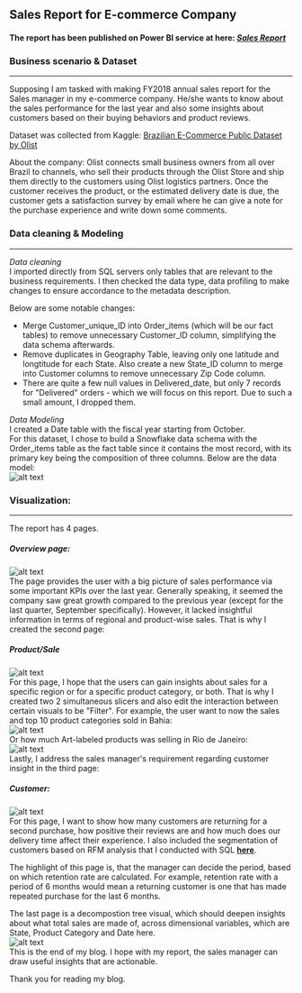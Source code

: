 ## Sales Report for E-commerce Company
#### The report has been published on Power BI service at here: [**_Sales Report_**](https://app.powerbi.com/view?r=eyJrIjoiNDhmZWUxNzAtZTljNi00MDVhLWFmZTYtMTc4MTgzMDNhNTY3IiwidCI6ImFmMWYzNzUzLTM5MjUtNGU2Zi05NDliLTk3YzAwNzMyMDgwMyIsImMiOjEwfQ%3D%3D&fbclid=IwAR19SyBorqdDhtuXZaKvqBwRLDbzsqN-1SsMNP7veJgnAn43vM0rNTJC4YQ)

### Business scenario & Dataset
---

Supposing I am tasked with making FY2018 annual sales report for the Sales manager in my e-commerce company. He/she wants to know about the sales performance for the last year and also some insights about customers based on their buying behaviors and product reviews.

Dataset was collected from Kaggle: [Brazilian E-Commerce Public Dataset by Olist](https://www.kaggle.com/datasets/olistbr/brazilian-ecommerce)

About the company:
Olist connects small business owners from all over Brazil to channels, who sell their products through the Olist Store and ship them directly to the customers using Olist logistics partners. Once the customer receives the product, or the estimated delivery date is due, the customer gets a satisfaction survey by email where he can give a note for the purchase experience and write down some comments.

### Data cleaning & Modeling 
---
_Data cleaning_</br>
I imported directly from SQL servers only tables that are relevant to the business requirements. I then checked the data type, data profiling to make changes to ensure accordance to the metadata description.

Below are some notable changes:</br>
- Merge Customer_unique_ID into Order_items (which will be our fact tables) to remove unnecessary Customer_ID column, simplifying the data schema afterwards.</br>
- Remove duplicates in Geography Table, leaving only one latitude and longtitude for each State. Also create a new State_ID column to merge into Customer columns to remove unnecessary Zip Code column.</br>
- There are quite a few null values in Delivered_date, but only 7 records for "Delivered" orders - which we will focus on this report. Due to such a small amount, I dropped them.

_Data Modeling_</br>
I created a Date table with the fiscal year starting from October.</br>
For this dataset, I chose to build a Snowflake data schema with the Order_items table as the fact table since it contains the most record, with its primary key being the composition of three columns. 
Below are the data model:</br>
![alt text](https://github.com/thaianhnguyen/Sales-Report-for-E-commerce-Company/blob/main/images%20BI/Screenshot_1.jpg)

### Visualization:
---

The report has 4 pages.

##### Overview page:
![alt text](https://github.com/thaianhnguyen/Sales-Report-for-E-commerce-Company/blob/main/images%20BI/Screenshot_2.jpg)</br>
The page provides the user with a big picture of sales performance via some important KPIs over the last year. Generally speaking, it seemed the company saw great growth compared to the previous year (except for the last quarter, September specifically). 
However, it lacked insightful information in terms of regional and product-wise sales. That is why I created the second page:

##### Product/Sale
![alt text](https://github.com/thaianhnguyen/Sales-Report-for-E-commerce-Company/blob/main/images%20BI/Screenshot_3.jpg)</br>
For this page, I hope that the users can gain insights about sales for a specific region or for a specific product category, or both. That is why I created two 2 simultaneous slicers and also edit the interaction between certain visuals to be "Filter". For example, the user want to now the sales and top 10 product categories sold in Bahia:</br>
![alt text](https://github.com/thaianhnguyen/Sales-Report-for-E-commerce-Company/blob/main/images%20BI/Screenshot_4.jpg)</br>
Or how much Art-labeled products was selling in Rio de Janeiro:</br>
![alt text](https://github.com/thaianhnguyen/Sales-Report-for-E-commerce-Company/blob/main/images%20BI/Screenshot_5.jpg)</br>
Lastly, I address the sales manager's requirement regarding customer insight in the third page:

##### Customer:
![alt text](https://github.com/thaianhnguyen/Sales-Report-for-E-commerce-Company/blob/main/images%20BI/Screenshot_6.jpg)</br>
For this page, I want to show how many customers are returning for a second purchase, how positive their reviews are and how much does our delivery time affect their experience. I also included the segmentation of customers based on RFM analysis that I conducted with SQL [**here**](https://github.com/thaianhnguyen/RFM-analysis-with-SQL/blob/main/rfm%20read%20me.md).

The highlight of this page is,  that the manager can decide the period, based on which retention rate are calculated. For example, retention rate with a period of 6 months would mean a returning customer is one that has made repeated purchase for the last 6 months. 

The last page is a decompostion tree visual, which should deepen insights about what total sales are made of, across dimensional variables, which are State, Product Category and Date here. </br>
![alt text](https://github.com/thaianhnguyen/Sales-Report-for-E-commerce-Company/blob/main/images%20BI/Screenshot_7.jpg)</br>
This is the end of my blog. I hope with my report, the sales manager can draw useful insights that are actionable. 

Thank you for reading my blog.

